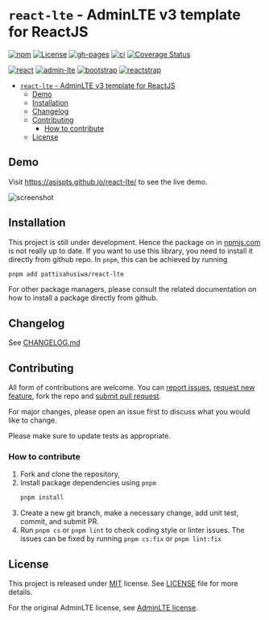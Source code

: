 # `react-lte` - AdminLTE v3 template for ReactJS

[![npm](https://img.shields.io/npm/v/react-lte)](https://www.npmjs.com/package/react-lte)
[![License](https://img.shields.io/github/license/pattisahusiwa/react-lte)](https://github.com/pattisahusiwa/react-lte/blob/master/LICENSE)
[![gh-pages](https://github.com/pattisahusiwa/react-lte/workflows/gh-pages/badge.svg)](https://github.com/pattisahusiwa/react-lte/actions?query=workflow%3Agh-pages)
[![ci](https://github.com/pattisahusiwa/react-lte/workflows/ci/badge.svg)](https://github.com/pattisahusiwa/react-lte/actions?query=workflow%3Aci)
[![Coverage Status](https://coveralls.io/repos/github/pattisahusiwa/react-lte/badge.svg?branch=master&service=github)](https://coveralls.io/github/pattisahusiwa/react-lte?branch=master&service=github)

[![react](https://img.shields.io/npm/dependency-version/react-lte/react)](https://www.npmjs.com/package/react-lte)
[![admin-lte](https://img.shields.io/npm/dependency-version/react-lte/admin-lte)](https://www.npmjs.com/package/react-lte)
[![bootstrap](https://img.shields.io/npm/dependency-version/react-lte/bootstrap)](https://www.npmjs.com/package/react-lte)
[![reactstrap](https://img.shields.io/npm/dependency-version/react-lte/reactstrap)](https://www.npmjs.com/package/react-lte)

- [`react-lte` - AdminLTE v3 template for ReactJS](#react-lte---adminlte-v3-template-for-reactjs)
  - [Demo](#demo)
  - [Installation](#installation)
  - [Changelog](#changelog)
  - [Contributing](#contributing)
    - [How to contribute](#how-to-contribute)
  - [License](#license)

## Demo

Visit https://asispts.github.io/react-lte/ to see the live demo.

![screenshot](./screenshot.png)

## Installation

This project is still under development. Hence the package on in [npmjs.com](https://www.npmjs.com/package/react-lte) is not really up to date. If you want to use this library, you need to install it directly from github repo. In `pnpm`, this can be achieved by running

```bash
pnpm add pattisahusiwa/react-lte
```

For other package managers, please consult the related documentation on how to install a package directly from github.

## Changelog

See [CHANGELOG.md](./CHANGELOG.md)

## Contributing

All form of contributions are welcome. You can [report issues](https://github.com/pattisahusiwa/react-lte/issues), [request new feature](https://github.com/pattisahusiwa/react-lte/issues), fork the repo and [submit pull request](https://github.com/pattisahusiwa/react-lte/pulls).

For major changes, please open an issue first to discuss what you would like to change.

Please make sure to update tests as appropriate.

### How to contribute

1. Fork and clone the repository,
2. Install package dependencies using `pnpm`
   ```bash
   pnpm install
   ```
3. Create a new git branch, make a necessary change, add unit test, commit, and submit PR.
4. Run `pnpm cs` or `pnpm lint` to check coding style or linter issues. The issues can be fixed by running `pnpm cs:fix` or `pnpm lint:fix`

## License

This project is released under [MIT](https://opensource.org/licenses/MIT) license.
See [LICENSE](./LICENSE) file for more details.

For the original AdminLTE license, see [AdminLTE license](https://github.com/ColorlibHQ/AdminLTE/blob/master/LICENSE).
